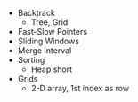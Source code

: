 * Backtrack
  * Tree, Grid
* Fast-Slow Pointers
* Sliding Windows
* Merge Interval
* Sorting
  * Heap short
* Grids
  * 2-D array, 1st index as row